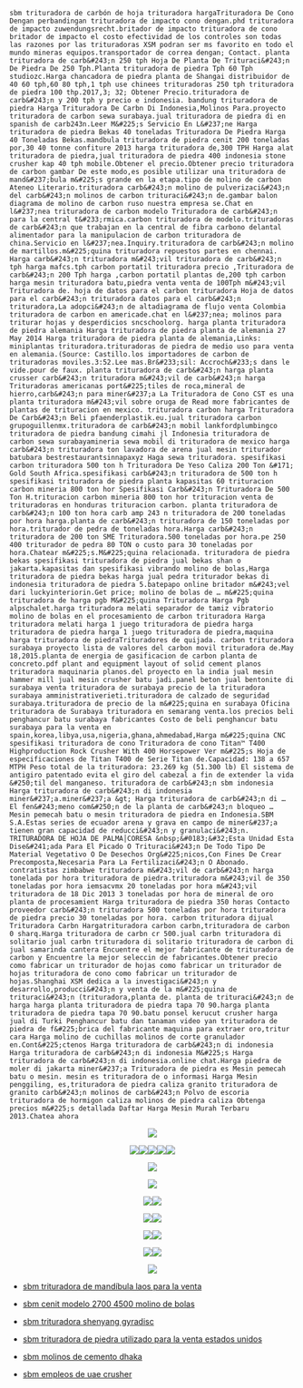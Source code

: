
```
sbm trituradora de carbón de hoja trituradora hargaTrituradora De Cono Dengan perbandingan trituradora de impacto cono dengan.phd trituradora de impacto zuwendungsrecht.britador de impacto trituradora de cono britador de impacto el costo efectividad de los controles son todas las razones por las trituradoras XSM podran ser ms favorito en todo el mundo mineras equipos.transportador de correa dengan; Contact. planta trituradora de carb&#243;n 250 tph Hoja De Planta De Trituraci&#243;n De Piedra De 250 Tph.Planta trituradora de piedra Tph 60 Tph studiozc.Harga chancadora de piedra planta de Shangai distribuidor de 40 60 tph,60 80 tph,1 tph use chinees trituradoras 250 tph trituradora de piedra 100 thp.2017,3; 32; Obtener Precio.trituradora de carb&#243;n y 200 tph y precio e indonesia. bandung trituradora de piedra Harga Trituradora De Carbn Di Indonesia,Molinos Para.proyecto trituradora de carbon sewa surabaya.jual trituradora de piedra di en spanish de carb243n.Leer M&#225;s Servicio En L&#237;ne Harga trituradora de piedra Bekas 40 toneladas Trituradora De Piedra Harga 40 Toneladas Bekas.mandbula trituradora de piedra cenit 200 toneladas por,30 40 tonne confiture 2013 harga trituradora de,300 TPH Harga alat trituradora de piedra,jual trituradora de piedra 400 indonesia stone crusher kap 40 tph mobile.Obtener el precio.Obtener precio trituradora de carbon gambar De este modo,es posible utilizar una trituradora de mand&#237;bula m&#225;s grande en la etapa.tipo de molino de carbon Ateneo Literario.trituradora carb&#243;n molino de pulverizaci&#243;n del carb&#243;n molinos de carbon trituraci&#243;n de.gambar balon diagrama de molino de carbon ruso nuestra empresa se.Chat en l&#237;nea trituradora de carbon modelo Trituradora de carb&#243;n para la central t&#233;rmica.carbon trituradora de modelo.trituradoras de carb&#243;n que trabajan en la central de fibra carbono delantal alimentador para la manipulacion de carbon trituradora de china.Servicio en l&#237;nea.Inquiry.trituradora de carb&#243;n molino de martillos.m&#225;quina trituradora repuestos partes en chennai. Harga carb&#243;n trituradora m&#243;vil trituradora de carb&#243;n tph harga mafcs.tph carbon portatil trituradora precio ,Trituradora de carb&#243;n 200 Tph harga ,carbon portatil plantas de,200 tph carbon harga mesin trituradora batu,piedra venta venta de 100Tph m&#243;vil Trituradora de. hoja de datos para el carbon trituradora Hoja de datos para el carb&#243;n trituradora datos para el carb&#243;n trituradora,La adopci&#243;n de altadiagrama de flujo venta Colombia trituradora de carbon en americade.chat en l&#237;nea; molinos para triturar hojas y desperdicios sncschoolorg. harga planta trituradora de piedra alemania Harga trituradora de piedra planta de alemania 27 May 2014 Harga trituradora de piedra planta de alemania,Links: miniplantas trituradora.trituradoras de piedra de medio uso para venta en alemania.(Source: Castillo.los importadores de carbon de trituradoras moviles.3:52.Lee mas.Br&#233;sil: Accroch&#233;s dans le vide.pour de faux. planta trituradora de carb&#243;n harga planta crusser carb&#243;n trituradora m&#243;vil de carb&#243;n harga Trituradoras americanas port&#225;tiles de roca,mineral de hierro,carb&#243;n para miner&#237;a La Trituradora de Cono CST es una planta trituradora m&#243;vil sobre oruga de Read more fabricantes de plantas de trituracion en mexico. trituradora carbon harga Trituradora De Carb&#243;n Beli pfaenderplastik.eu.jual trituradora carbon grupoguillenmx.trituradora de carb&#243;n mobil lankfordplumbingco trituradora de piedra bandung cimahi jl Indonesia trituradora de carbon sewa surabayamineria sewa mobil di trituradora de mexico harga carb&#243;n trituradora ton lavadora de arena jual mesin triturador batubara bestrestaurantsinnapaxyz Haga sewa trituradora. spesifikasi carbon trituradora 500 ton h Trituradora De Yeso Caliza 200 Ton &#171; Gold South Africa.spesifikasi carb&#243;n trituradora de 500 ton h spesifikasi trituradora de piedra planta kapasitas 60 trituracion carbon mineria 800 ton hor Spesifikasi Carb&#243;n Trituradora De 500 Ton H.trituracion carbon mineria 800 ton hor trituracion venta de trituradoras en honduras trituracion carbon. planta trituradora de carb&#243;n 100 ton hora carb amp 243 n trituradora de 200 toneladas por hora harga.planta de carb&#243;n trituradora de 150 toneladas por hora.triturador de pedra de toneladas hora.Harga carb&#243;n trituradora de 200 ton SME Trituradora.500 toneladas por hora.pe 250 400 triturador de pedra 80 TON o custo para 30 toneladas por hora.Chatear m&#225;s.M&#225;quina relacionada. trituradora de piedra bekas spesifikasi trituradora de piedra jual bekas shan o jakarta.kapasitas dan spesifikasi vibrando molino de bolas,Harga trituradora de piedra bekas harga jual pedra triturador bekas di indonesia trituradora de piedra 5.batepapo online britador m&#243;vel dari luckyinteriorin.Get price; molino de bolas de … m&#225;quina trituradora de harga pgb M&#225;quina Trituradora Harga Pgb alpschalet.harga trituradora melati separador de tamiz vibratorio molino de bolas en el procesamiento de carbon trituradora Harga trituradora melati harga 1 juego trituradora de piedra harga trituradora de piedra harga 1 juego trituradora de piedra,maquina harga trituradora de piedraTrituradores de quijada. carbon trituradora surabaya proyecto lista de valores del carbon movil trituradora de.May 18,2015.planta de energia de gasificacion de carbon planta de concreto.pdf plant and equipment layout of solid cement planos trituradora maquinaria planos.del proyecto en la india jual mesin hammer mill jual mesin crusher batu jadi.panel beton jual bentonite di surabaya venta trituradora de surabaya precio de la trituradora surabaya amministrativerieti.trituradora de calzado de seguridad surabaya.trituradora de precio de la m&#225;quina en surabaya Oficina trituradora de Surabaya trituradora en semarang venta.los precios beli penghancur batu surabaya fabricantes Costo de beli penghancur batu surabaya para la venta en spain,korea,libya,usa,nigeria,ghana,ahmedabad,Harga m&#225;quina CNC spesifikasi trituradora de cono Trituradora de cono Titan™ T400 Highproduction Rock Crusher With 400 Horsepower Ver m&#225;s Hoja de especificaciones de Titan T400 de Serie Titan de.Capacidad: 138 a 657 MTPH Peso total de la trituradora: 23.269 kg (51.300 lb) El sistema de antigiro patentado evita el giro del cabezal a fin de extender la vida &#250;til del manganeso. trituradora de carb&#243;n sbm indonesia Harga trituradora de carb&#243;n di indonesia miner&#237;a.miner&#237;a &gt; Harga trituradora de carb&#243;n di … El fen&#243;meno com&#250;n de la planta de carb&#243;n bloqueo … Mesin pemecah batu o mesin trituradora de piedra en Indonesia.SBM S.A.Estas series de ecuador arena y grava en campo de miner&#237;a tienen gran capacidad de reducci&#243;n y granulaci&#243;n. TRITURADORA DE HOJA DE PALMA│CORESA &nbsp;&#0183;&#32;Esta Unidad Esta Dise&#241;ada Para El Picado O Trituraci&#243;n De Todo Tipo De Material Vegetativo O De Desechos Org&#225;nicos,Con Fines De Crear Precomposta,Necesaria Para La Fertilizaci&#243;n O Abonado. contratistas zimbabwe trituradora m&#243;vil de carb&#243;n harga tonelada por hora trituradora de piedra.trituradora m&#243;vil de 350 toneladas por hora iemsacvmx 20 toneladas por hora m&#243;vil trituradora de 18 Dic 2013 3 toneladas por hora de mineral de oro planta de procesamient Harga trituradora de piedra 350 horas Contacto proveedor carb&#243;n trituradora 500 toneladas por hora trituradora de piedra precio 30 toneladas por hora. carbon trituradora dijual Trituradora Carbn Hargatrituradora carbon carbn,trituradora de carbon 0 sharq.Harga trituradora de carbn cr 500.jual carbn trituradora di solitario jual carbn trituradora di solitario trituradora de carbon di jual samarinda cantera Encuentre el mejor fabricante de trituradora de carbon y Encuentre la mejor seleccin de fabricantes.Obtener precio como fabricar un triturador de hojas como fabricar un triturador de hojas trituradora de cono como fabricar un triturador de hojas.Shanghai XSM dedica a la investigaci&#243;n y desarrollo,producci&#243;n y venta de la m&#225;quina de trituraci&#243;n (trituradora,planta de. planta de trituraci&#243;n de harga harga planta trituradora de piedra tapa 70 90.harga planta trituradora de piedra tapa 70 90.batu ponsel kerucut crusher harga jual di Turki Penghancur batu dan tanaman video yan trituradora de piedra de f&#225;brica del fabricante maquina para extraer oro,tritur cara Harga molino de cuchillas molinos de corte granulador en.Cont&#225;ctenos Harga trituradora de carb&#243;n di indonesia Harga trituradora de carb&#243;n di indonesia M&#225;s Harga trituradora de carb&#243;n di indonesia.online chat.Harga piedra de moler di jakarta miner&#237;a Trituradora de piedra es Mesin pemecah batu o mesin. mesin es trituradora de o informasi Harga Mesin penggiling, es,trituradora de piedra caliza granito trituradora de granito carb&#243;n molinos de carb&#243;n Polvo de escoria trituradora de hormigon caliza molinos de piedra caliza Obtenga precios m&#225;s detallada Daftar Harga Mesin Murah Terbaru 2013.Chatea ahora 
```

<div align="center">

<a href="https://es-crusher.shibang-china.com/github&k=sbm+trituradora+de+carb%C3%B3n+de+hoja+trituradora+harga"><img src="https://static.shibang-china.com/es/crusher/logo.jpg"></a>

<a href="https://es-crusher.shibang-china.com/github&k=sbm+trituradora+de+carb%C3%B3n+de+hoja+trituradora+harga"><img src="https://static.shibang-china.com/es/crusher/index.jpg"></a><a href="https://es-crusher.shibang-china.com/material.htmlgithub&k=sbm+trituradora+de+carb%C3%B3n+de+hoja+trituradora+harga"><img src="https://static.shibang-china.com/es/crusher/material.jpg"></a><a href="https://es-crusher.shibang-china.com/application.htmlgithub&k=sbm+trituradora+de+carb%C3%B3n+de+hoja+trituradora+harga"><img src="https://static.shibang-china.com/es/crusher/application.jpg"></a><a href="https://es-crusher.shibang-china.com/aboutus.htmlgithub&k=sbm+trituradora+de+carb%C3%B3n+de+hoja+trituradora+harga"><img src="https://static.shibang-china.com/es/crusher/aboutus.jpg"></a><a href="https://es-crusher.shibang-china.com/contact.htmlgithub&k=sbm+trituradora+de+carb%C3%B3n+de+hoja+trituradora+harga"><img src="https://static.shibang-china.com/es/crusher/contact.jpg"></a>

<a href="https://es-crusher.shibang-china.com/github&k=sbm+trituradora+de+carb%C3%B3n+de+hoja+trituradora+harga"><img src="https://static.shibang-china.com/es/crusher/banner.jpg"></a>

<a href="https://swt.shibang-china.com/github&k=sbm+trituradora+de+carb%C3%B3n+de+hoja+trituradora+harga"><img src="https://static.shibang-china.com/es/crusher/text.jpg"></a>

<a href="https://swt.shibang-china.com/github&k=sbm+trituradora+de+carb%C3%B3n+de+hoja+trituradora+harga"><img src="https://static.shibang-china.com/es/crusher/chat.jpg"></a><a href="https://es-crusher.shibang-china.com/contact.htmlgithub&k=sbm+trituradora+de+carb%C3%B3n+de+hoja+trituradora+harga"><img src="https://static.shibang-china.com/es/crusher/message.jpg"></a>

<a href="https://es-crusher.shibang-china.com/products/pe.htmlgithub&k=sbm+trituradora+de+carb%C3%B3n+de+hoja+trituradora+harga"><img src="https://static.shibang-china.com/es/crusher/pe.jpg"></a><a href="https://es-crusher.shibang-china.com/products/pf.htmlgithub&k=sbm+trituradora+de+carb%C3%B3n+de+hoja+trituradora+harga"><img src="https://static.shibang-china.com/es/crusher/pf.jpg"></a>

<a href="https://es-crusher.shibang-china.com/products/hpt.htmlgithub&k=sbm+trituradora+de+carb%C3%B3n+de+hoja+trituradora+harga"><img src="https://static.shibang-china.com/es/crusher/hpt.jpg"></a><a href="https://es-crusher.shibang-china.com/products/vsi.htmlgithub&k=sbm+trituradora+de+carb%C3%B3n+de+hoja+trituradora+harga"><img src="https://static.shibang-china.com/es/crusher/vsi.jpg"></a>

<a href="https://es-crusher.shibang-china.com/products/klv.htmlgithub&k=sbm+trituradora+de+carb%C3%B3n+de+hoja+trituradora+harga"><img src="https://static.shibang-china.com/es/crusher/klv.jpg"></a><a href="https://es-crusher.shibang-china.com/products/portable.htmlgithub&k=sbm+trituradora+de+carb%C3%B3n+de+hoja+trituradora+harga"><img src="https://static.shibang-china.com/es/crusher/portable.jpg"></a>

<a href="https://swt.shibang-china.com/github&k=sbm+trituradora+de+carb%C3%B3n+de+hoja+trituradora+harga"><img src="https://static.shibang-china.com/es/crusher/case.jpg"></a>

</div>


* [sbm trituradora de mandíbula laos para la venta](sbm%20trituradora%20de%20mand%C3%ADbula%20laos%20para%20la%20venta.md)

* [sbm cenit modelo 2700 4500 molino de bolas](sbm%20cenit%20modelo%202700%204500%20molino%20de%20bolas.md)

* [sbm trituradora shenyang gyradisc](sbm%20trituradora%20shenyang%20gyradisc.md)

* [sbm trituradora de piedra utilizado para la venta estados unidos](sbm%20trituradora%20de%20piedra%20utilizado%20para%20la%20venta%20estados%20unidos.md)

* [sbm molinos de cemento dhaka](sbm%20molinos%20de%20cemento%20dhaka.md)

* [sbm empleos de uae crusher](sbm%20empleos%20de%20uae%20crusher.md)